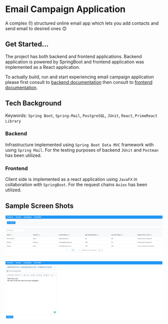 # Email Campaign Application 
A complex (!) structured online email app which lets you add contacts and send email to desired ones :blush:

## Get Started...
The project has both backend and frontend applications. 
Backend application is powered by SpringBoot and frontend application was implemented as a React application.

To actually build, run and start experiencing email campaign application please first consult to [backend documentation](https://github.com/AlperKocaman/Email-Campaign/tree/master/src) then consult to [frontend documentation](https://github.com/AlperKocaman/Email-Campaign/tree/master/fe_src).

## Tech Background
Keywords: `Spring Boot`, `Spring-Mail`, `PostgreSQL`, `JUnit`, `React`, `PrimeReact Library`

### Backend
Infrastructure implemented using `Spring Boot Data MVC` framework with using `Spring Mail`. For the testing purposes of backend `JUnit` and `Postman` has been utilized.

### Frontend
Client side is implemented as a react application using `JavaFX` in collaboration with `SpringBoot`. For the request chains `Axios` has been utilized.  

## Sample Screen Shots
![Contacts](img/contacts.png "Contacts Screen")

![MailSend](img/mailSend.png "Mail Sending Screen")
